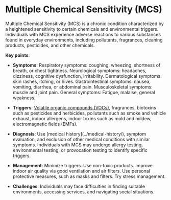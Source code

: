 [//]: # (
source: gpt-3 + jph editing
abbr: MCS
tags: conditions
)

# Multiple Chemical Sensitivity (MCS)

Multiple Chemical Sensitivity (MCS) is a chronic condition characterized by a heightened sensitivity to certain chemicals and environmental triggers. Individuals with MCS experience adverse reactions to various substances found in everyday environments, including pollutants, fragrances, cleaning products, pesticides, and other chemicals.

**Key points**:

* **Symptoms**: Respiratory symptoms: coughing, wheezing, shortness of breath, or chest tightness. Neurological symptoms: headaches, dizziness, cognitive dysfunction, irritability. Dermatological symptoms: skin rashes, itching, or hives. Gastrointestinal symptoms: nausea, vomiting, diarrhea, or abdominal pain. Musculoskeletal symptoms: muscle and joint pain. General symptoms: Fatigue, malaise, general weakness.

* **Triggers**: [Volatile organic compounds (VOCs)](../volatile-organic-compounds/), fragrances, biotoxins such as pesticides and herbicides, pollutants such as smoke and vehicle exhaust, indoor allergens, indoor toxins such as mold and mildew, electromagnetic fields (EMFs).

* **Diagnosis**: Use [medical history](../medical-history/\), symptom evaluation, and exclusion of other medical conditions with similar symptoms. Individuals with MCS may undergo allergy testing, environmental testing, or provocation testing to identify specific triggers.

* **Management**: Minimize triggers. Use non-toxic products. Improve indoor air quality via good ventilation and air filters. Use personal protective measures, such as masks and filters. Try stress management.

* **Challenges**: Individuals may face difficulties in finding suitable environments, accessing services, and navigating social situations.
